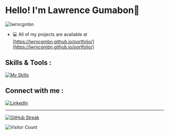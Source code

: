  # Hello! I'm Lawrence Gumabon👋   

 <!-- # [![Typing SVG](https://readme-typing-svg.demolab.com?font=Fira+Code&weight=800&size=32&pause=1000&random=false&width=800&lines=Hello!+I'm+Lawrence+Gumabon%F0%9F%91%8B)](https://git.io/typing-svg) --> 

<p align="left"> <img src="https://komarev.com/ghpvc/?username=lwrncgmbn&label=Profile%20views&color=0e75b6&style=flat" alt="lwrncgmbn" /> </p>

<!-- - 💻 I’m currently learning **CodeIgniter4**  -->
- 💻 All of my projects are available at [https://lwrncgmbn.github.io/portfolio/](https://lwrncgmbn.github.io/portfolio/)
<!-- - 📫 How to reach me **lwrncgmbn@gmail.com** -->

## Skills & Tools : 
[![My Skills](https://skillicons.dev/icons?i=html,css,js,tailwind,bootstrap,react,php,laravel,github,vscode,figma,ps)](https://skillicons.dev)

## Connect with me :
[![LinkedIn](https://skillicons.dev/icons?i=linkedin)](https://www.linkedin.com/in/lawrence-gumabon-7018b7255/)

-----------------------------------------------------------------------------

[![GitHub Streak](https://github-readme-streak-stats.herokuapp.com?user=lwrncgmbn&theme=dark&border_radius=5)](https://git.io/streak-stats)

<!-- <p>&nbsp;<img align="center" src="https://github-readme-stats.vercel.app/api?username=lwrncgmbn&show_icons=true&locale=en" alt="lwrncgmbn" /></p> -->
<!-- <p><img  src="https://github-readme-stats.vercel.app/api/top-langs?username=lwrncgmbn&show_icons=true&locale=en&layout=compact" alt="lwrncgmbn" /></p> -->

![Visitor Count](https://profile-counter.glitch.me/{lawrencegumabon}/count.svg)

